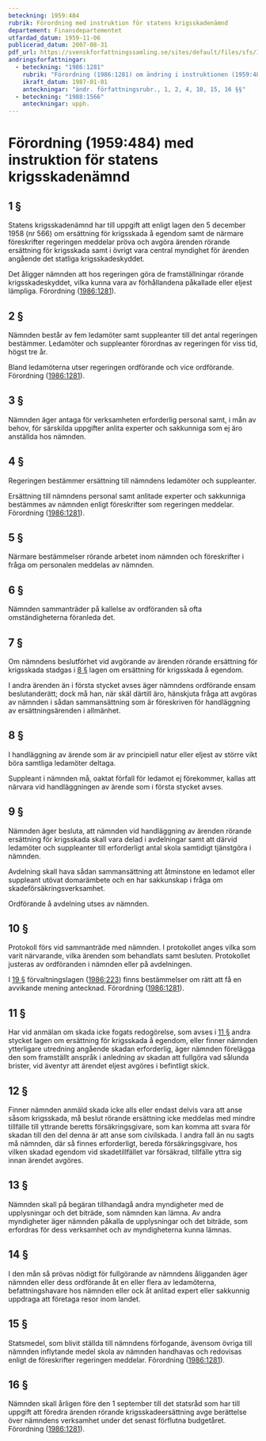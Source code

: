 ```yaml
---
beteckning: 1959:484
rubrik: Förordning med instruktion för statens krigsskadenämnd
departement: Finansdepartementet
utfardad_datum: 1959-11-06
publicerad_datum: 2007-08-31
pdf_url: https://svenskforfattningssamling.se/sites/default/files/sfs/1959-11/SFS1959-484.pdf
andringsforfattningar:
  - beteckning: "1986:1281"
    rubrik: "Förordning (1986:1281) om ändring i instruktionen (1959:484) för statens krigsskadenämnd"
    ikraft_datum: 1987-01-01
    anteckningar: "ändr. författningsrubr., 1, 2, 4, 10, 15, 16 §§"
  - beteckning: "1988:1566"
    anteckningar: upph.
---
```


# Förordning (1959:484) med instruktion för statens krigsskadenämnd

## 1 §

Statens krigsskadenämnd har till uppgift att enligt lagen den 5 december 1958 (nr 566) om ersättning för krigsskada å egendom samt de närmare föreskrifter regeringen meddelar pröva och avgöra ärenden rörande ersättning för krigsskada samt i övrigt vara central myndighet för ärenden angående det statliga krigsskadeskyddet.

Det åligger nämnden att hos regeringen göra de framställningar rörande krigsskadeskyddet, vilka kunna vara av förhållandena påkallade eller eljest lämpliga. Förordning ([1986:1281](https://selex.se/eli/sfs/1986/1281)).

## 2 §

Nämnden består av fem ledamöter samt suppleanter till det antal regeringen bestämmer. Ledamöter och suppleanter förordnas av regeringen för viss tid, högst tre år.

Bland ledamöterna utser regeringen ordförande och vice ordförande. Förordning ([1986:1281](https://selex.se/eli/sfs/1986/1281)).

## 3 §

Nämnden äger antaga för verksamheten erforderlig personal samt, i mån av behov, för särskilda uppgifter anlita experter och sakkunniga som ej äro anställda hos nämnden.

## 4 §

Regeringen bestämmer ersättning till nämndens ledamöter och suppleanter.

Ersättning till nämndens personal samt anlitade experter och sakkunniga bestämmes av nämnden enligt föreskrifter som regeringen meddelar. Förordning ([1986:1281](https://selex.se/eli/sfs/1986/1281)).

## 5 §

Närmare bestämmelser rörande arbetet inom nämnden och föreskrifter i fråga om personalen meddelas av nämnden.

## 6 §

Nämnden sammanträder på kallelse av ordföranden så ofta omständigheterna föranleda det.

## 7 §

Om nämndens beslutförhet vid avgörande av ärenden rörande ersättning för krigsskada stadgas i [8 §](#8) lagen om ersättning för krigsskada å egendom.

I andra ärenden än i första stycket avses äger nämndens ordförande ensam beslutanderätt; dock må han, när skäl därtill äro, hänskjuta fråga att avgöras av nämnden i sådan sammansättning som är föreskriven för handläggning av ersättningsärenden i allmänhet.

## 8 §

I handläggning av ärende som är av principiell natur eller eljest av större vikt böra samtliga ledamöter deltaga.

Suppleant i nämnden må, oaktat förfall för ledamot ej förekommer, kallas att närvara vid handläggningen av ärende som i första stycket avses.

## 9 §

Nämnden äger besluta, att nämnden vid handläggning av ärenden rörande ersättning för krigsskada skall vara delad i avdelningar samt att därvid ledamöter och suppleanter till erforderligt antal skola samtidigt tjänstgöra i nämnden.

Avdelning skall hava sådan sammansättning att åtminstone en ledamot eller suppleant utövat domarämbete och en har sakkunskap i fråga om skadeförsäkringsverksamhet.

Ordförande å avdelning utses av nämnden.

## 10 §

Protokoll förs vid sammanträde med nämnden. I protokollet anges vilka som varit närvarande, vilka ärenden som behandlats samt besluten. Protokollet justeras av ordföranden i nämnden eller på avdelningen.

I [19 §](#19) förvaltningslagen ([1986:223](https://selex.se/eli/sfs/1986/223)) finns bestämmelser om rätt att få en avvikande mening antecknad. Förordning ([1986:1281](https://selex.se/eli/sfs/1986/1281)).

## 11 §

Har vid anmälan om skada icke fogats redogörelse, som avses i [11 §](#11) andra stycket lagen om ersättning för krigsskada å egendom, eller finner nämnden ytterligare utredning angående skadan erforderlig, äger nämnden förelägga den som framställt anspråk i anledning av skadan att fullgöra vad sålunda brister, vid äventyr att ärendet eljest avgöres i befintligt skick.

## 12 §

Finner nämnden anmäld skada icke alls eller endast delvis vara att anse såsom krigsskada, må beslut rörande ersättning icke meddelas med mindre tillfälle till yttrande beretts försäkringsgivare, som kan komma att svara för skadan till den del denna är att anse som civilskada. I andra fall än nu sagts må nämnden, där så finnes erforderligt, bereda försäkringsgivare, hos vilken skadad egendom vid skadetillfället var försäkrad, tillfälle yttra sig innan ärendet avgöres.

## 13 §

Nämnden skall på begäran tillhandagå andra myndigheter med de upplysningar och det biträde, som nämnden kan lämna. Av andra myndigheter äger nämnden påkalla de upplysningar och det biträde, som erfordras för dess verksamhet och av myndigheterna kunna lämnas.

## 14 §

I den mån så prövas nödigt för fullgörande av nämndens åligganden äger nämnden eller dess ordförande åt en eller flera av ledamöterna, befattningshavare hos nämnden eller ock åt anlitad expert eller sakkunnig uppdraga att företaga resor inom landet.

## 15 §

Statsmedel, som blivit ställda till nämndens förfogande, ävensom övriga till nämnden inflytande medel skola av nämnden handhavas och redovisas enligt de föreskrifter regeringen meddelar. Förordning ([1986:1281](https://selex.se/eli/sfs/1986/1281)).

## 16 §

Nämnden skall årligen före den 1 september till det statsråd som har till uppgift att föredra ärenden rörande krigsskadeersättning avge berättelse över nämndens verksamhet under det senast förflutna budgetåret. Förordning ([1986:1281](https://selex.se/eli/sfs/1986/1281)).